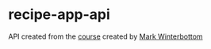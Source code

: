 # recipe-app-api
API created from the [course](https://www.udemy.com/course/django-python-advanced/) created by [Mark Winterbottom](https://www.udemy.com/user/mark-winterbottom/)